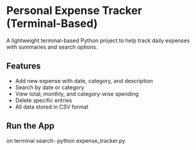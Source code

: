 #  Personal Expense Tracker (Terminal-Based)

A lightweight terminal-based Python project to help track daily expenses with summaries and search options.

## Features
- Add new expense with date, category, and description
- Search by date or category
- View total, monthly, and category-wise spending
- Delete specific entries
- All data stored in CSV format
 
## Run the App
on terminal search-
python expense_tracker.py
